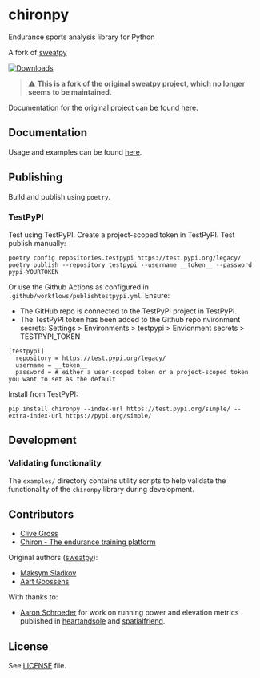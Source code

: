 # chironpy

Endurance sports analysis library for Python

A fork of [sweatpy](https://github.com/GoldenCheetah/sweatpy)

[![Downloads](https://pepy.tech/badge/chiron)](https://pepy.tech/project/chiron)

> :warning: **This is a fork of the original sweatpy project, which no longer seems to be maintained.**

Documentation for the original project can be found [here](https://github.com/GoldenCheetah/sweatpy/blob/master/docs/docs/index.md).

## Documentation

Usage and examples can be found [here](https://chironapp.github.io/chironpy/).

## Publishing

Build and publish using `poetry`.

### TestPyPI

Test using TestPyPI. Create a project-scoped token in TestPyPI. Test publish manually:

```
poetry config repositories.testpypi https://test.pypi.org/legacy/
poetry publish --repository testpypi --username __token__ --password pypi-YOURTOKEN
```

Or use the Github Actions as configured in `.github/workflows/publishtestpypi.yml`. Ensure:

- The GitHub repo is connected to the TestPyPI project in TestPyPI.
- The TestPyPI token has been added to the Github repo nvironment secrets: Settings > Environments > testpypi > Envionment secrets > TESTPYPI_TOKEN

```
[testpypi]
  repository = https://test.pypi.org/legacy/
  username = __token__
  password = # either a user-scoped token or a project-scoped token you want to set as the default
```

Install from TestPyPI:

```
pip install chironpy --index-url https://test.pypi.org/simple/ --extra-index-url https://pypi.org/simple/
```

## Development

### Validating functionality

The `examples/` directory contains utility scripts to help validate the functionality of the `chironpy` library during development.

## Contributors

- [Clive Gross](https://github.com/clivegross)
- [Chiron - The endurance training platform](https://github.com/chironapp)

Original authors ([sweatpy](https://github.com/GoldenCheetah/sweatpy)):

- [Maksym Sladkov](https://github.com/sladkovm)
- [Aart Goossens](https://github.com/AartGoossens)

With thanks to:

- [Aaron Schroeder](https://github.com/aaron-schroeder) for work on running power and elevation metrics published in [heartandsole](https://github.com/aaron-schroeder/heartandsole) and [spatialfriend](https://github.com/aaron-schroeder/spatialfriend).

## License

See [LICENSE](LICENSE) file.

```

```
